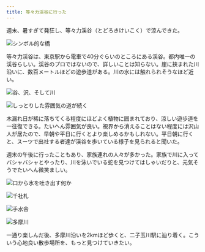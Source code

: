 ```yaml
---
title: 等々力渓谷に行った
---
```

週末、暑すぎて発狂し、等々力渓谷（とどろきけいこく）で涼んできた。

![](https://lh4.googleusercontent.com/Vr62wAMMhxDxx2Y0tTXbdd51xt_puRYx9ypmXvqBtg8MavNen3WTdpN0JlHpfJ10uMkcpeV7R33wYKwda2xWLZPEAYWx_RZ1DaqAwAMOYds1qSNe6fhZUpxcokf1191wC43VnzIzGCrEw5-v5TKibOI "シンボル的な橋")

等々力渓谷は、東京駅から電車で40分ぐらいのところにある渓谷。都内唯一の渓谷らしい。渓谷のプロではないので、詳しいことは知らない。崖に挟まれた川沿いに、数百メートルほどの遊歩道がある。川の水には触れられそうなほど近い。

![](https://lh4.googleusercontent.com/gUvBbtzWfPcgAdwp16__9-XEDU91IzWXLjvCK3DBUMV_FlVhj0DpXF47D2oJHZF9QhqcdQLd53zM0B6NidPfFNGKrARjShlY1QpXdvwcxqZdl-TUw0FXqvq5QyKWbhyIXdISBzg6dqbKTth899Q2TF8 "谷、沢、そして川")

![](https://lh6.googleusercontent.com/0iILXgsm97s98XAzh7HLpTFPMawUuEZgBQEeRlV2gHRJThJte60DSiKhTGkRWKOL9MDC-zXiPTgqb9tK5g16w8W0S2vIE5oTDuVBc_a9ucXL3aOV5vHVsSc8jnFsnaXRRACOtLoKgow_20oMC05_B0Y "しっとりした雰囲気の道が続く")

木漏れ日が稀に落ちてくる程度にほどよく植物に囲まれており、涼しい遊歩道を一往復できる。たいへん雰囲気が良い。視界から消えることはない程度には沢山人が居たので、早朝や平日に行くとより楽しめるかもしれない。平日朝に行くと、スーツで出社する者達が渓谷を歩いている様子を見られると聞いた。

週末の午後に行ったこともあり、家族連れの人々が多かった。家族で川に入ってバシャバシャとやったり、川を泳いでいる蛇を見つけてはしゃいだりと、元気そうでたいへん微笑ましい。

![](https://lh4.googleusercontent.com/Mc8yAXGDgog6aayVoOj8XUy8eryXrMvad4i_NLLdTXPuKhW6VYyhclw7OfY6HA8CbZ2CUTRYh2jDFZdGro8ZZoiFoOMCw5k4RJqFTo4EvfBjims_eVdZ9W7Bzm_U7i6cLujthZZ_OLmDSjvxvTGWSb8 "口から水を吐き出す何か")

![](https://lh3.googleusercontent.com/fqH_ETE2_yqtBrbenFE_zSKLWkFsPLIf-6fURKraGYXoAHSlHjj6ZN-HCh7XGBuU-FsMkupHa-zyo8qh0hSsqekjH7NSyrtopQQErD6fnUWk6G6SrSmXmz7d7dAiXomXPR1ifW7Mcw-dYY1ST-2_594 "千社札")

![](https://lh5.googleusercontent.com/8YfjlFbjdfAIx6JOiyfFMmhMPELyLiqXWAKEuqfP9C8nMcFjkQRLIGNAEpsWvSfBy588S2h5_DjoJh3eOIgk0nxA-laxp7y7nxUYF8wuoTcNwH-EiP7zLvJa6F-Psr1P-Dosq2tmUOWs0htGI9Hv9k0 "手水舎")

![](https://lh3.googleusercontent.com/18zvpoR9e_xRWC6FGJ6phqxQSERoAKiPpVoeyPkaOra-ruMuqnS9s40ptTshy567LNLjCiy9ZmWAwczHogruquopfPm4IVkI-TTTr7RTRwiHEFxhbwzaQApM7PuIE8Je_sSUhyLoBj7u_KBA2uiAjjA "多摩川")

一通り楽しんだ後、多摩川沿いを2kmほど歩くと、二子玉川駅に辿り着く。こういう心地良い散歩場所を、もっと見つけていきたい。
